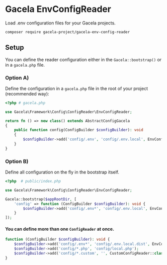 # Gacela EnvConfigReader

Load .env configuration files for your Gacela projects.

```bash
composer require gacela-project/gacela-env-config-reader
```

## Setup

You can define the reader configuration either in the `Gacela::bootstrap()` or in a `gacela.php` file.

### Option A)

Define the configuration in a `gacela.php` file in the root of your project (recommended way):

```php
<?php # gacela.php

use Gacela\Framework\Config\ConfigReader\EnvConfigReader;

return fn () => new class() extends AbstractConfigGacela 
{
    public function config(ConfigBuilder $configBuilder): void
    {
        $configBuilder->add('config/.env', 'config/.env.local', EnvConfigReader::class);
    }
}
```

### Option B)

Define all configuration on the fly in the bootstrap itself.

```php
<?php  # public/index.php

use Gacela\Framework\Config\ConfigReader\EnvConfigReader;

Gacela::bootstrap($appRootDir, [
    'config' => function (ConfigBuilder $configBuilder): void {
        $configBuilder->add('config/.env*', 'config/.env.local', EnvConfigReader::class);
    }
]);
```

#### You can define more than one `ConfigReader` at once.

```php
function (ConfigBuilder $configBuilder): void {
    $configBuilder->add('config/.env*', 'config/.env.local.dist', EnvConfigReader::class);
    $configBuilder->add('config/*.php', 'config/local.php');
    $configBuilder->add('config/*.custom', '', CustomConfigReader::class);
}
```
